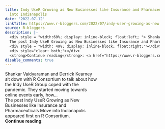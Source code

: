 ```yaml
---
title: Indy UseR Growing as New Businesses like Insurance and Pharmaceuticals Move
  into Indianapolis
date: '2022-07-12'
linkTitle: https://www.r-bloggers.com/2022/07/indy-user-growing-as-new-businesses-like-insurance-and-pharmaceuticals-move-into-indianapolis/
source: R-bloggers
description: |-
  <div style = "width:60%; display: inline-block; float:left; "> Shankar Vaidyaraman and Derrick Kearney sit down with R Consortium to talk about how the Indy UseR Group coped with the pandemic. They started moving towards online events early, how...<br />
  The post Indy UseR Growing as New Businesses like Insurance and Pharmaceuticals Move into Indianapolis appeared first on R Consortium.</div>
  <div style = "width: 40%; display: inline-block; float:right;"></div>
  <div style="clear: both;"></div>
  <strong>Continue reading</strong>: <a href="https://www.r-bloggers.com/2022/07/indy-user-growing-as-new- ...
disable_comments: true
---
```

<div style = "width:60%; display: inline-block; float:left; "> Shankar Vaidyaraman and Derrick Kearney sit down with R Consortium to talk about how the Indy UseR Group coped with the pandemic. They started moving towards online events early, how...<br />
The post Indy UseR Growing as New Businesses like Insurance and Pharmaceuticals Move into Indianapolis appeared first on R Consortium.</div>
<div style = "width: 40%; display: inline-block; float:right;"></div>
<div style="clear: both;"></div>
<strong>Continue reading</strong>: <a href="https://www.r-bloggers.com/2022/07/indy-user-growing-as-new- ...